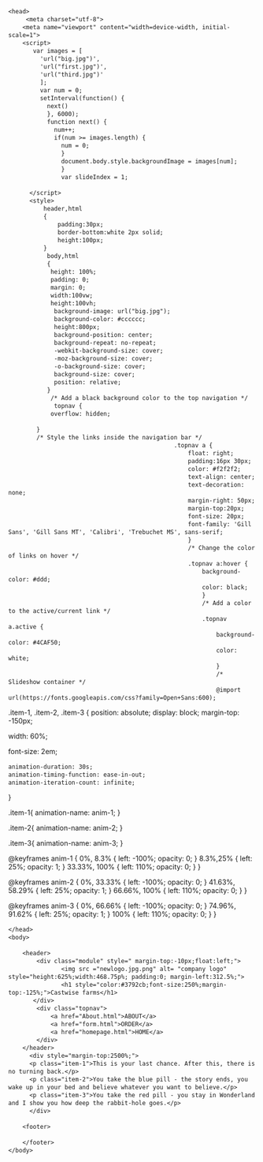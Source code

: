 <!DOCTYPE html>
<html>
    
    <head>
         <meta charset="utf-8">
        <meta name="viewport" content="width=device-width, initial-scale=1">
        <script>
           var images = [
             'url("big.jpg")', 
             'url("first.jpg")', 
             'url("third.jpg")'
             ];
             var num = 0;
             setInterval(function() {
               next()
               }, 6000);
               function next() {
                 num++;
                 if(num >= images.length) {
                   num = 0;
                   }
                   document.body.style.backgroundImage = images[num];
                   }
                   var slideIndex = 1;

          </script>
          <style>
              header,html
              {
                  padding:30px;
                  border-bottom:white 2px solid;
                  height:100px;
              }
               body,html
               {
                height: 100%;
                padding: 0;
                margin: 0;
                width:100vw;
                height:100vh;
                 background-image: url("big.jpg");
                 background-color: #cccccc;
                 height:800px;
                 background-position: center;
                 background-repeat: no-repeat;
                 -webkit-background-size: cover;
                 -moz-background-size: cover;
                 -o-background-size: cover;
                 background-size: cover;
                 position: relative;
               } 
                /* Add a black background color to the top navigation */
                 topnav {
                overflow: hidden;
                
            }
            /* Style the links inside the navigation bar */
                                                   .topnav a {
                                                       float: right;
                                                       padding:16px 30px;
                                                       color: #f2f2f2;
                                                       text-align: center;
                                                       text-decoration: none;
                                                       margin-right: 50px;
                                                       margin-top:20px;
                                                       font-size: 20px;
                                                       font-family: 'Gill Sans', 'Gill Sans MT', 'Calibri', 'Trebuchet MS', sans-serif;
                                                       }
                                                       /* Change the color of links on hover */
                                                       .topnav a:hover {
                                                           background-color: #ddd;
                                                           color: black;
                                                           }
                                                           /* Add a color to the active/current link */
                                                           .topnav a.active {
                                                               background-color: #4CAF50;
                                                               color: white;
                                                               }
                                                               /* Slideshow container */
                                                               @import url(https://fonts.googleapis.com/css?family=Open+Sans:600);

.item-1, 
.item-2, 
.item-3 {
	position: absolute;
  display: block;
	margin-top: -150px;
  
  width: 60%;
  
  font-size: 2em;

	animation-duration: 30s;
	animation-timing-function: ease-in-out;
	animation-iteration-count: infinite;
}

.item-1{
	animation-name: anim-1;
}

.item-2{
	animation-name: anim-2;
}

.item-3{
	animation-name: anim-3;
}

@keyframes anim-1 {
	0%, 8.3% { left: -100%; opacity: 0; }
  8.3%,25% { left: 25%; opacity: 1; }
  33.33%, 100% { left: 110%; opacity: 0; }
}

@keyframes anim-2 {
	0%, 33.33% { left: -100%; opacity: 0; }
  41.63%, 58.29% { left: 25%; opacity: 1; }
  66.66%, 100% { left: 110%; opacity: 0; }
}

@keyframes anim-3 {
	0%, 66.66% { left: -100%; opacity: 0; }
  74.96%, 91.62% { left: 25%; opacity: 1; }
  100% { left: 110%; opacity: 0; }
}
</style>

    </head>
    <body>
         
        <header>
            <div class="module" style=" margin-top:-10px;float:left;">
                   <img src ="newlogo.jpg.png" alt= "company logo" style="height:625%;width:468.75p%; padding:0; margin-left:312.5%;">
                   <h1 style="color:#3792cb;font-size:250%;margin-top:-125%;">Castwise farms</h1>
           </div>
            <div class="topnav"> 
                <a href="About.html">ABOUT</a>
                <a href="form.html">ORDER</a>
                <a href="homepage.html">HOME</a>
            </div>
        </header>
          <div style="margin-top:2500%;">
          <p class="item-1">This is your last chance. After this, there is no turning back.</p>
          <p class="item-2">You take the blue pill - the story ends, you wake up in your bed and believe whatever you want to believe.</p>
          <p class="item-3">You take the red pill - you stay in Wonderland and I show you how deep the rabbit-hole goes.</p>
          </div>

        <footer>
            
        </footer>
    </body>
</html>